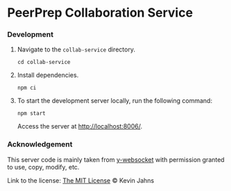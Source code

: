 # PeerPrep Collaboration Service

### Development

1.  Navigate to the `collab-service` directory.
    ```shell
    cd collab-service
    ```

2.  Install dependencies.
    ```shell
    npm ci
    ```

3.  To start the development server locally, run the following command:
    ```shell
    npm start
    ```
    Access the server at [http://localhost:8006/]().

### Acknowledgement

This server code is mainly taken from [y-websocket](https://github.com/yjs/y-websocket) with permission granted to use, copy, modify, etc.

Link to the license: [The MIT License](https://github.com/yjs/y-websocket/blob/master/LICENSE) © Kevin Jahns

